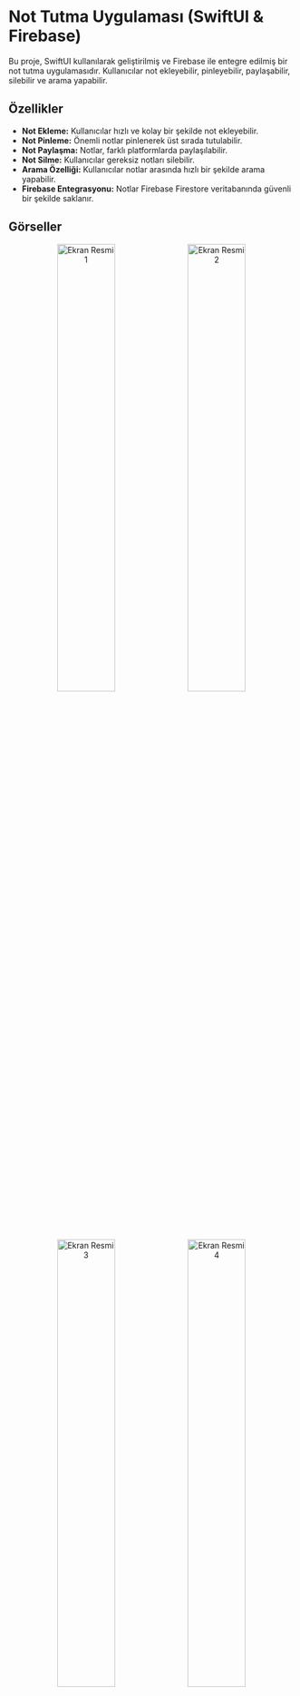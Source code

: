 # Not Tutma Uygulaması (SwiftUI & Firebase)

Bu proje, SwiftUI kullanılarak geliştirilmiş ve Firebase ile entegre edilmiş bir not tutma uygulamasıdır. Kullanıcılar not ekleyebilir, pinleyebilir, paylaşabilir, silebilir ve arama yapabilir.

## Özellikler
- **Not Ekleme:** Kullanıcılar hızlı ve kolay bir şekilde not ekleyebilir.
- **Not Pinleme:** Önemli notlar pinlenerek üst sırada tutulabilir.
- **Not Paylaşma:** Notlar, farklı platformlarda paylaşılabilir.
- **Not Silme:** Kullanıcılar gereksiz notları silebilir.
- **Arama Özelliği:** Kullanıcılar notlar arasında hızlı bir şekilde arama yapabilir.
- **Firebase Entegrasyonu:** Notlar Firebase Firestore veritabanında güvenli bir şekilde saklanır.

## Görseller

<div align="center">
    <img src="https://github.com/user-attachments/assets/87f2740e-3467-408a-8d95-f1119778877e" width="45%" alt="Ekran Resmi 1">
    <img src="https://github.com/user-attachments/assets/9659d947-9c69-484e-bb8f-37ef6493a5ef" width="45%" alt="Ekran Resmi 2">
    <br>
    <img src="https://github.com/user-attachments/assets/16ff46c1-ff98-4c6a-92b4-76fd46b70156" width="45%" alt="Ekran Resmi 3">
    <img src="https://github.com/user-attachments/assets/19ae5ce1-37a3-4a82-86be-16483889fb94" width="45%" alt="Ekran Resmi 4">
    <br>
    <img src="https://github.com/user-attachments/assets/94842f1d-0e38-4120-ae28-c60ae2f9da30" width="45%" alt="Ekran Resmi 5">
    <img src="https://github.com/user-attachments/assets/a0e54bd1-03b9-4b84-aed2-b0e5f641f214" width="45%" alt="Ekran Resmi 9">
    <br>
    <img src="https://github.com/user-attachments/assets/24502631-f13c-4111-b64c-9c791b322d93" width="45%" alt="Ekran Resmi 6">
    <img src="https://github.com/user-attachments/assets/7d1cb198-e2e7-45bd-8717-44e8cf69bc81" width="45%" alt="Ekran Resmi 10">
    <br>
    <img src="https://github.com/user-attachments/assets/1e6e8dc0-ee18-44d0-bccd-6659b483b94e" width="45%" alt="Ekran Resmi 11">
    <img src="https://github.com/user-attachments/assets/97e0a29d-88fe-46b2-9a36-8f4f01697891" width="45%" alt="Ekran Resmi 12">
    <br>
    <img src="https://github.com/user-attachments/assets/dc80fb05-57d0-44db-9759-143a31af704d" width="45%" alt="Ekran Resmi 13">
    <br>
    <img src="https://github.com/user-attachments/assets/51e4a1e8-a5ab-4ea8-98ca-ed5e5f5e3163" width="45%" alt="Ekran Resmi 7">
    <br>
    <img src="https://github.com/user-attachments/assets/0f24d814-99d7-48f1-9d76-8ec27d3abc2b" width="45%" alt="Ekran Resmi 8">
    <br>
</div>
